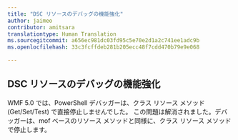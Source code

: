 ```yaml
---
title: "DSC リソースのデバッグの機能強化"
author: jaimeo
contributor: amitsara
translationtype: Human Translation
ms.sourcegitcommit: a656ec981dc03fd95c5e70e2d1a2c741ee1adc9b
ms.openlocfilehash: 33c3fcffdeb281b205ecc48f7cdd470b79e9e068

---
```



## DSC リソースのデバッグの機能強化

WMF 5.0 では、PowerShell デバッガーは、クラス リソース メソッド (Get/Set/Test) で直接停止しませんでした。
この問題は解消されました。デバッガーは、mof ベースのリソース メソッドと同様に、クラス リソース メソッドで停止します。



<!--HONumber=Oct16_HO1-->


